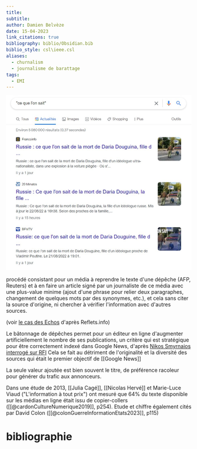 ```yaml
---
title: 
subtitle: 
author: Damien Belvèze
date: 15-04-2023
link_citations: true
bibliography: biblio/Obsidian.bib
biblio_style: csl\ieee.csl
aliases:
  - churnalism
  - journalisme de barattage
tags:
  - EMI
---
```


![](images/batonnage_depeches2.jpg)

procédé consistant pour un média à reprendre le texte d'une dépêche (AFP, Reuters) et à en faire un article signé par un journaliste de ce média avec une plus-value minime (ajout d'une phrase pour relier deux paragraphes, changement de quelques mots par des synonymes, etc.), et cela sans citer la source d'origine, ni chercher à vérifier l'information avec d'autres sources. 

(voir [le cas des Echos](https://reflets.info/articles/batonnage-de-depeches-les-echos-au-top) d'après Reflets.info)

Le bâtonnage de dépêches permet pour un éditeur en ligne d'augmenter artificiellement le nombre de ses publications, un critère qui est stratégique pour être correctement indexé dans Google News, d'après [Nikos Smyrnaios interrogé sur RFI](https://www.rfi.fr/fr/podcasts/atelier-des-m%C3%A9dias/20210918-l-impact-du-11-septembre-sur-la-diffusion-de-l-information-en-ligne)
Cela se fait au détriment de l'originalité et la diversité des sources qui était le premier objectif de [[Google News]]

La seule valeur ajoutée est bien souvent le titre, de préférence racoleur pour générer du trafic aux annonceurs.

Dans une étude de 2013, [[Julia Cagé]], [[Nicolas Hervé]] et Marie-Luce Viaud ("L'information à tout prix") ont mesuré que 64% du texte disponible sur les médias en ligne était issu de copier-collers ([[@cardonCultureNumerique2019]], p254). Etude et chiffre également cités par David Colon ([[@colonGuerreInformationEtats2023]], p115) 



# bibliographie

